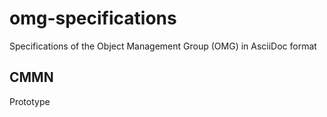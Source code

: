# omg-specifications
Specifications of the Object Management Group (OMG) in AsciiDoc format

## CMMN
Prototype
